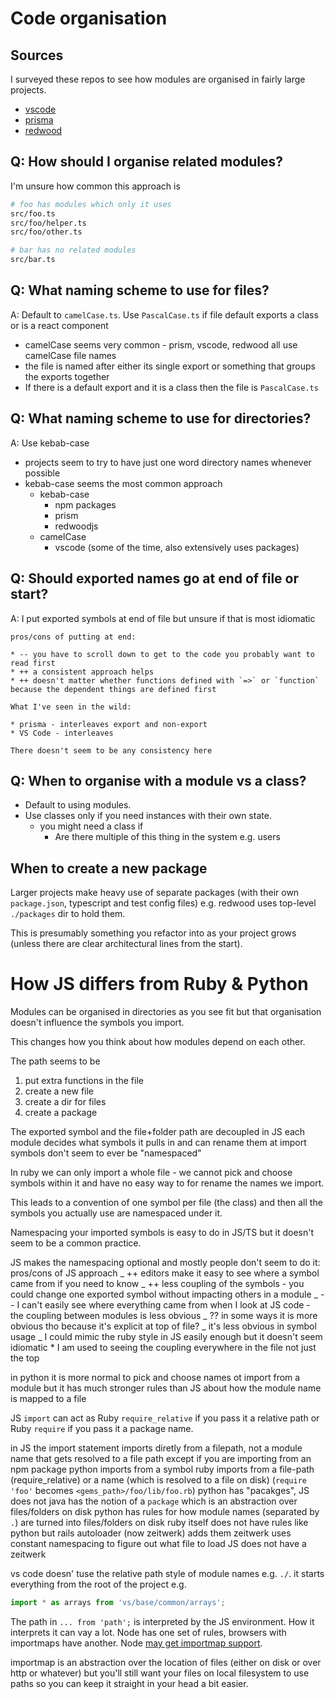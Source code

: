 # Code organisation

## Sources

I surveyed these repos to see how modules are organised in fairly large
projects.

- [vscode](https://github.com/microsoft/vscode)
- [prisma](https://github.com/prisma/prisma)
- [redwood](https://github.com/redwoodjs/redwood)

## Q: How should I organise related modules?

I'm unsure how common this approach is

```bash
# foo has modules which only it uses
src/foo.ts
src/foo/helper.ts
src/foo/other.ts

# bar has no related modules
src/bar.ts
```

## Q: What naming scheme to use for files?

A: Default to `camelCase.ts`. Use `PascalCase.ts` if file default exports a
class or is a react component

- camelCase seems very common - prism, vscode, redwood all use camelCase file
  names
- the file is named after either its single export or something that groups the
  exports together
- If there is a default export and it is a class then the file is
  `PascalCase.ts`

## Q: What naming scheme to use for directories?

A: Use kebab-case

- projects seem to try to have just one word directory names whenever possible
- kebab-case seems the most common approach
    - kebab-case
        - npm packages
        - prism
        - redwoodjs
    - camelCase
        - vscode (some of the time, also extensively uses packages)

## Q: Should exported names go at end of file or start?

A: I put exported symbols at end of file but unsure if that is most idiomatic

```
pros/cons of putting at end:

* -- you have to scroll down to get to the code you probably want to read first
* ++ a consistent approach helps
* ++ doesn't matter whether functions defined with `=>` or `function` because the dependent things are defined first

What I've seen in the wild:

* prisma - interleaves export and non-export
* VS Code - interleaves

There doesn't seem to be any consistency here
```

## Q: When to organise with a module vs a class?

- Default to using modules.
- Use classes only if you need instances with their own state.
    - you might need a class if
        - Are there multiple of this thing in the system e.g. users

## When to create a new package

Larger projects make heavy use of separate packages (with their own
`package.json`, typescript and test config files) e.g. redwood uses top-level
`./packages` dir to hold them.

This is presumably something you refactor into as your project grows (unless
there are clear architectural lines from the start).

# How JS differs from Ruby & Python

Modules can be organised in directories as you see fit but that organisation
doesn't influence the symbols you import.

This changes how you think about how modules depend on each other.

The path seems to be

1. put extra functions in the file
2. create a new file
3. create a dir for files
4. create a package

The exported symbol and the file+folder path are decoupled in JS each module
decides what symbols it pulls in and can rename them at import symbols don't
seem to ever be "namespaced"

In ruby we can only import a whole file - we cannot pick and choose symbols
within it and have no easy way to for rename the names we import.

This leads to a convention of one symbol per file (the class) and then all the
symbols you actually use are namespaced under it.

Namespacing your imported symbols is easy to do in JS/TS but it doesn't seem to
be a common practice.

JS makes the namespacing optional and mostly people don't seem to do it:
pros/cons of JS approach _ ++ editors make it easy to see where a symbol came
from if you need to know _ ++ less coupling of the symbols - you could change
one exported symbol without impacting others in a module _ -- I can't easily see
where everything came from when I look at JS code - the coupling between modules
is less obvious _ ?? in some ways it is more obvious tho because it's explicit
at top of file? _ it's less obvious in symbol usage _ I could mimic the ruby
style in JS easily enough but it doesn't seem idiomatic \* I am used to seeing
the coupling everywhere in the file not just the top

in python it is more normal to pick and choose names ot import from a module but
it has much stronger rules than JS about how the module name is mapped to a file

JS `import` can act as Ruby `require_relative` if you pass it a relative path or
Ruby `require` if you pass it a package name.

in JS the import statement imports diretly from a filepath, not a module name
that gets resolved to a file path except if you are importing from an npm
package python imports from a symbol ruby imports from a file-path
(require_relative) or a name (which is resolved to a file on disk)
(`require 'foo'` becomes `<gems_path>/foo/lib/foo.rb`) python has "pacakges", JS
does not java has the notion of a `package` which is an abstraction over
files/folders on disk python has rules for how module names (separated by `.`)
are turned into files/folders on disk ruby itself does not have rules like
python but rails autoloader (now zeitwerk) adds them zeitwerk uses constant
namespacing to figure out what file to load JS does not have a zeitwerk

vs code doesn' tuse the relative path style of module names e.g. `./`. it starts
everything from the root of the project e.g.

```ts
import * as arrays from 'vs/base/common/arrays';
```

The path in `... from 'path';` is interpreted by the JS environment. How it
interprets it can vay a lot. Node has one set of rules, browsers with importmaps
have another. Node
[may get importmap support](https://github.com/nodejs/loaders?tab=readme-ov-file#milestone-3-usability-improvements).

importmap is an abstraction over the location of files (either on disk or over
http or whatever) but you'll still want your files on local filesystem to use
paths so you can keep it straight in your head a bit easier.
